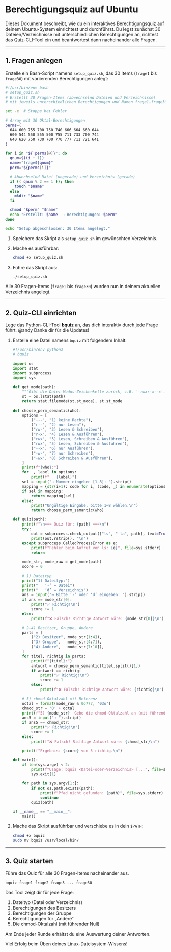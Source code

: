 # Berechtigungsquiz auf Ubuntu

Dieses Dokument beschreibt, wie du ein interaktives Berechtigungsquiz auf deinem Ubuntu-System einrichtest und durchführst. Du legst zunächst 30 Dateien/Verzeichnisse mit unterschiedlichen Berechtigungen an, richtest das Quiz-CLI-Tool ein und beantwortest dann nacheinander alle Fragen.

---

## 1. Fragen anlegen

Erstelle ein Bash-Script namens `setup_quiz.sh`, das 30 Items (`frage1` bis `frage30`) mit variierenden Berechtigungen anlegt:

```bash
#!/usr/bin/env bash
# setup_quiz.sh
# Erstellt 30 Fragen-Items (abwechselnd Dateien und Verzeichnisse)
# mit jeweils unterschiedlichen Berechtigungen und Namen frage1…frage30.

set -e  # Stoppe bei Fehler

# Array mit 30 Oktal-Berechtigungen
perms=(
  644 600 755 700 750 740 666 664 660 644
  600 544 550 555 500 755 711 733 700 744
  640 620 750 730 700 770 777 711 721 641
)

for i in "${!perms[@]}"; do
  qnum=$((i + 1))
  name="frage${qnum}"
  perm="${perms[i]}"

  # Abwechselnd Datei (ungerade) und Verzeichnis (gerade)
  if (( qnum % 2 == 1 )); then
    touch "$name"
  else
    mkdir "$name"
  fi

  chmod "$perm" "$name"
  echo "Erstellt: $name  → Berechtigungen: $perm"
done

echo "Setup abgeschlossen: 30 Items angelegt."
```

1. Speichere das Skript als `setup_quiz.sh` im gewünschten Verzeichnis.
2. Mache es ausführbar:

   ```bash
   chmod +x setup_quiz.sh
   ```
3. Führe das Skript aus:

   ```bash
   ./setup_quiz.sh
   ```

Alle 30 Fragen-Items (`frage1` bis `frage30`) wurden nun in deinem aktuellen Verzeichnis angelegt.

---

## 2. Quiz-CLI einrichten

Lege das Python-CLI-Tool **bquiz** an, das dich interaktiv durch jede Frage führt.
@andy Danke dir für die Updates!

1. Erstelle eine Datei namens `bquiz` mit folgendem Inhalt:

   ```python
   #!/usr/bin/env python3
   # bquiz

   import os
   import stat
   import subprocess
   import sys

   def get_mode(path):
       """Gibt die Datei-Modus-Zeichenkette zurück, z.B. '-rwxr-x--x'."""
       st = os.lstat(path)
       return stat.filemode(st.st_mode), st.st_mode

   def choose_perm_semantic(who):
       options = [
           ("---", "1) keine Rechte"),
           ("r--", "2) nur Lesen"),
           ("rw-", "3) Lesen & Schreiben"),
           ("r-x", "4) Lesen & Ausführen"),
           ("rwx", "5) Lesen, Schreiben & Ausführen"),
           ("rwx", "5) Lesen, Schreiben & Ausführen"),
           ("--x", "6) nur Ausführen"),
           ("-w-", "7) nur Schreiben"),
           ("-wx", "8) Schreiben & Ausführen"),
       ]
       print(f"{who}:")
       for _, label in options:
           print(f"   {label}")
       sel = input("→ Nummer eingeben [1–8]: ").strip()
       mapping = {str(i+1): code for i, (code, _) in enumerate(options)}
       if sel in mapping:
           return mapping[sel]
       else:
           print("Ungültige Eingabe, bitte 1–8 wählen.\n")
           return choose_perm_semantic(who)

   def quiz(path):
       print(f"\n=== Quiz für: {path} ===\n")
       try:
           out = subprocess.check_output(["ls", "-la", path], text=True)
           print(out.rstrip(), "\n")
       except subprocess.CalledProcessError as e:
           print(f"Fehler beim Aufruf von ls: {e}", file=sys.stderr)
           return

       mode_str, mode_raw = get_mode(path)
       score = 0

       # 1) Dateityp
       print("1) Dateityp:")
       print("   ‘-’ = Datei")
       print("   ‘d’ = Verzeichnis")
       ans = input("→ Bitte ‘-’ oder ‘d’ eingeben: ").strip()
       if ans == mode_str[0]:
           print("✅ Richtig!\n")
           score += 1
       else:
           print(f"❌ Falsch! Richtige Antwort wäre: {mode_str[0]}\n")

       # 2–4) Besitzer, Gruppe, Andere
       parts = [
           ("2) Besitzer", mode_str[1:4]),
           ("3) Gruppe",   mode_str[4:7]),
           ("4) Andere",   mode_str[7:10]),
       ]
       for titel, richtig in parts:
           print(f"{titel}:")
           antwort = choose_perm_semantic(titel.split()[1])
           if antwort == richtig:
               print("✅ Richtig!\n")
               score += 1
           else:
               print(f"❌ Falsch! Richtige Antwort wäre: {richtig}\n")

       # 5) chmod-Oktalzahl mit Referenz
       octal = format(mode_raw & 0o777, '03o')
       chmod_str = '0' + octal
       print(f"5) {mode_str}  Gebe die chmod-Oktalzahl an (mit führender 0), z.B. 0644")
       ans5 = input("→ ").strip()
       if ans5 == chmod_str:
           print("✅ Richtig!\n")
           score += 1
       else:
           print(f"❌ Falsch! Richtige Antwort wäre: {chmod_str}\n")

       print(f"Ergebnis: {score} von 5 richtig.\n")

   def main():
       if len(sys.argv) < 2:
           print(f"Usage: bquiz <Datei-oder-Verzeichnis> [...", file=sys.stderr)
           sys.exit(1)

       for path in sys.argv[1:]:
           if not os.path.exists(path):
               print(f"Pfad nicht gefunden: {path}", file=sys.stderr)
               continue
           quiz(path)

   if __name__ == "__main__":
       main()
   ```

2. Mache das Skript ausführbar und verschiebe es in dein `$PATH`:

   ```bash
   chmod +x bquiz
   sudo mv bquiz /usr/local/bin/
   ```

---

## 3. Quiz starten

Führe das Quiz für alle 30 Fragen-Items nacheinander aus.

```bash
bquiz frage1 frage2 frage3 ... frage30
```

Das Tool zeigt dir für jede Frage:

1. Dateityp (Datei oder Verzeichnis)
2. Berechtigungen des Besitzers
3. Berechtigungen der Gruppe
4. Berechtigungen für „Andere“
5. Die chmod-Oktalzahl (mit führender Null)

Am Ende jeder Runde erhältst du eine Auswertung deiner Antworten.

Viel Erfolg beim Üben deines Linux-Dateisystem-Wissens!
